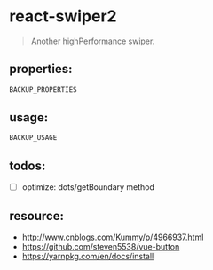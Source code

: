 # react-swiper2
> Another highPerformance swiper.


## properties:
```javascript
BACKUP_PROPERTIES
```

## usage:
```jsx
BACKUP_USAGE
```

## todos:
+ [ ] optimize: dots/getBoundary method

## resource:
+ http://www.cnblogs.com/Kummy/p/4966937.html
+ https://github.com/steven5538/vue-button
+ https://yarnpkg.com/en/docs/install


